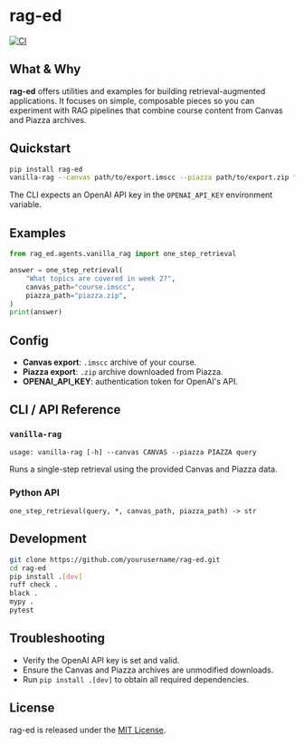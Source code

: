 # rag-ed

[![CI](https://github.com/cmccomb/rag-ed/actions/workflows/ci.yml/badge.svg)](https://github.com/cmccomb/rag-ed/actions/workflows/ci.yml)

## What & Why

**rag-ed** offers utilities and examples for building retrieval-augmented applications. It focuses on simple, composable pieces so you can experiment with RAG pipelines that combine course content from Canvas and Piazza archives.

## Quickstart

```bash
pip install rag-ed
vanilla-rag --canvas path/to/export.imscc --piazza path/to/export.zip "What is due next week?"
```

The CLI expects an OpenAI API key in the `OPENAI_API_KEY` environment variable.

## Examples

```python
from rag_ed.agents.vanilla_rag import one_step_retrieval

answer = one_step_retrieval(
    "What topics are covered in week 2?",
    canvas_path="course.imscc",
    piazza_path="piazza.zip",
)
print(answer)
```

## Config

- **Canvas export**: `.imscc` archive of your course.
- **Piazza export**: `.zip` archive downloaded from Piazza.
- **OPENAI_API_KEY**: authentication token for OpenAI's API.

## CLI / API Reference

### `vanilla-rag`

```
usage: vanilla-rag [-h] --canvas CANVAS --piazza PIAZZA query
```

Runs a single-step retrieval using the provided Canvas and Piazza data.

### Python API

`one_step_retrieval(query, *, canvas_path, piazza_path) -> str`

## Development

```bash
git clone https://github.com/yourusername/rag-ed.git
cd rag-ed
pip install .[dev]
ruff check .
black .
mypy .
pytest
```

## Troubleshooting

- Verify the OpenAI API key is set and valid.
- Ensure the Canvas and Piazza archives are unmodified downloads.
- Run `pip install .[dev]` to obtain all required dependencies.

## License

rag-ed is released under the [MIT License](LICENSE).

